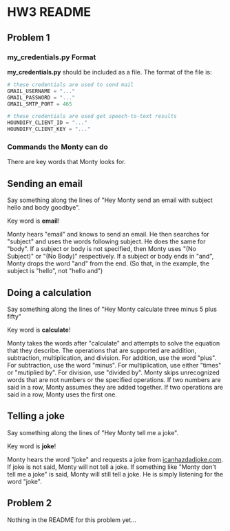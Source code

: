 # HW3 README  

## Problem 1

### my_credentials.py Format

**my_credentials.py** should be included as a file. The format of the file is:

```python
# these credentials are used to send mail
GMAIL_USERNAME = "..."
GMAIL_PASSWORD = "..."
GMAIL_SMTP_PORT = 465

# these credentials are used get speech-to-text results
HOUNDIFY_CLIENT_ID = "..."
HOUNDIFY_CLIENT_KEY = "..."
```

### Commands the Monty can do

There are key words that Monty looks for.

## Sending an email

Say something along the lines of "Hey Monty send an email with subject hello and body goodbye".

Key word is **email**!

Monty hears "email" and knows to send an email. He then searches for "subject" and uses the words following subject. He does the same for "body". If a subject or body is not specified, then Monty uses "(No Subject)" or "(No Body)" respectively. If a subject or body ends in "and", Monty drops the word "and" from the end. (So that, in the example, the subject is "hello", not "hello and")

## Doing a calculation

Say something along the lines of "Hey Monty calculate three minus 5 plus fifty"

Key word is **calculate**!

Monty takes the words after "calculate" and attempts to solve the equation that they describe. The operations that are supported are addition, subtraction, multiplication, and division. For addition, use the word "plus". For subtraction, use the word "minus". For multiplication, use either "times" or "mutiplied by". For division, use "divided by". Monty skips unrecognized words that are not numbers or the specified operations. If two numbers are said in a row, Monty assumes they are added together. If two operations are said in a row, Monty uses the first one.

## Telling a joke

Say something along the lines of "Hey Monty tell me a joke".

Key word is **joke**!

Monty hears the word "joke" and requests a joke from [icanhazdadjoke.com](http://icanhazdadjoke.com/). If joke is not said, Monty will not tell a joke. If something like "Monty don't tell me a joke" is said, Monty will still tell a joke. He is simply listening for the word "joke".

## Problem 2

Nothing in the README for this problem yet...




